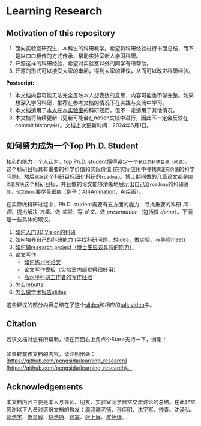 # Learning Research

## Motivation of this repository

1. 面向实验室研究生、本科生的科研教学。希望将科研经验进行书面总结，而不是以口口相传的方式传承，帮助实验室新人学习科研。
2. 开源这样的科研经验，希望对实验室以外的同学有所帮助。
3. 开源的形式可以接受大家的审阅，得到大家的建议，从而可以改进科研经验。

**Postscript:**
1. 本文档内容可能无法完全反映本人想表达的意思，内容可能也不够完整。如果想深入学习科研，推荐在参考文档的情况下在实践与交流中学习。
2. 本文档适用于[本人](https://pengsida.net/)在[本实验室](https://xzhou.me/)的科研经历，但不一定适用于其他情况。
3. 本文档将持续更新（更新可能会在notion文档中进行，因此不一定会反映在commit history中）。文档上次更新时间：2024年6月1日。

## 如何努力成为一个Top Ph.D. Student

<!-- 要做好这个科研经验总结，需要先回答一个问题：Top Ph.D. student具备哪些方面的能力？ -->

核心的能力：个人认为，top Ph.D. student懂得设定一个`长远的科研目标（问题）`。这个科研目标具有重要的科学价值和实际价值 (在实际应用中寻找`真正有价值`的科学问题)。然后`根据`这个科研目标细化科研的`roadmap`。博士期间做的几篇论文都是`围绕着解决`这个科研目标，并且做的论文能够清晰地展示出自己`沿roadmap`的科研`进展`，`论文demo`要尽量很`酷`（例子：[AI4Animation](https://github.com/sebastianstarke/AI4Animation)、[AI绘画](https://lllyasviel.github.io/Style2PaintsResearch/#research)）。

在实际做科研过程中，Ph.D. student需要有五方面的能力：寻找重要的科研 _问题_、提出解决 _方案_、做 _实验_、写 _论文_、做 _presentation_（包括做 _demo_）。下面是一些具体的建议。
1. [如何入门3D Vision的科研](./getting_started_in_research.md)
2. [如何培养自己的科研能力 (寻找科研问题、想idea、做实验、与导师meet)](./getting_advanced_in_research.md)
3. [如何做research project（博士生应该具有的能力）](https://pengsida.notion.site/research-project-b43507ef26d044bd888ac29f4736e116)
4. 论文写作
    - [如何练习写论文](https://pengsida.notion.site/c13c7e52aab64c1a8e3576b97fcb9851)
    - [论文写作模板](https://pengsida.notion.site/c1a22465a0fa4b15a12985223916048e)（实验室内部觉得很好用）
    - [高水平科研工作者的写作经验](https://pengsida.notion.site/74aef88b9187439fa4e301704f6eb49a)
5. [怎么rebuttal](https://pengsida.notion.site/rebuttal-af99ce47103e4917b6a5bd1fd4b3c022)
6. [怎么做学术报告slides](https://pengsida.notion.site/slides-810f02670691444f8c94cc3d5b76dcbc)

这些建议的部分内容总结在了这个[slides](https://pengsida.net/files/learning_research_v4.pdf)和相应的[talk video](https://www.bilibili.com/video/BV1DA4m1V7D3/)中。

## Citation

若该文档对您有所帮助，请在页面右上角点个Star⭐支持一下，谢谢！

如果转载该文档的内容，请注明出处：[https://github.com/pengsida/learning_research](https://github.com/pengsida/learning_research)。

## Acknowledgements

本文档内容主要是本人与导师、朋友、实验室同学日常交流讨论的总结。在此非常感谢以下人员对这份文档的启发：[周晓巍老师](https://xzhou.me/)、[孙佳明](https://jiamingsun.ml/)、[沈宇军](https://shenyujun.github.io/)、[帅青](https://chingswy.github.io/)、[沈泽弘](https://zehongs.github.io/)、[郭浩宇](https://github.com/ghy0324)、[贺星毅](https://github.com/hxy-123)、[林浩通](https://haotongl.github.io/)、[徐震](https://github.com/dendenxu)、[张上展](https://zhanghe3z.github.io/)、[皮怀瑾](https://github.com/phj128)。
